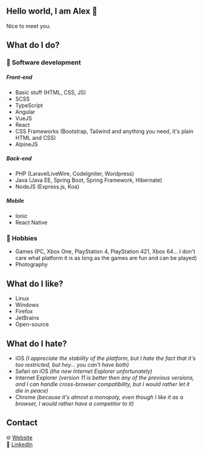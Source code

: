 ## Hello world, I am **Alex** 🙂

Nice to meet you.

## What do I do?

### 💾 Software development

##### Front-end
* Basic stuff (HTML, CSS, JS)
* SCSS
* TypeScript
* Angular
* VueJS
* React
* CSS Frameworks (Bootstrap, Tailwind and anything you need, it's plain HTML and CSS)
* AlpineJS

##### Back-end
* PHP (LaravelLiveWire, CodeIgniter, Wordpress)
* Java (Java EE, Spring Boot, Spring Framework, Hibernate)
* NodeJS (Express.js, Koa)

##### Mobile
* Ionic
* React Native

### 🥰 Hobbies
* Games (PC, Xbox One, PlayStation 4, PlayStation 421, Xbox 64... I don't care what platform it is as long as the games are fun and can be played)  
* Photography

## What do I like?
* Linux
* Windows
* Firefox
* JetBrains
* Open-source

## What do I hate?
* iOS _(I appreciate the stability of the platform, but I hate the fact that it's too restricted, but hey... you can't have both)_
* Safari on iOS _(the new Internet Explorer unfortunately)_
* Internet Explorer _(version 11 is better then any of the previous versions, and I can handle cross-browser compatibility, but I would rather let it die in peace)_
* Chrome _(because it's almost a monopoly, even though I like it as a browser, I would rather have a competitor to it)_

## Contact

🌐 [Website][website] \
💼 [LinkedIn][linkedin]

[website]: http://alex.hampu.eu
[linkedin]: https://www.linkedin.com/in/alexhampu95/
